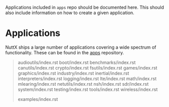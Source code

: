 <div class="todo">

Applications included in `apps` repo should be documented here. This
should also include information on how to create a given application.

</div>

# Applications

NuttX ships a large number of applications covering a wide spectrum of
functionality. These can be found in the
[apps](https://github.com/apache/nuttx-apps) repository.

> audioutils/index.rst boot/index.rst benchmarks/index.rst
> canutils/index.rst crypto/index.rst fsutils/index.rst games/index.rst
> graphics/index.rst industry/index.rst inertial/index.rst
> interpreters/index.rst logging/index.rst lte/index.rst math/index.rst
> mlearing/index.rst netutils/index.rst nsh/index.rst sdr/index.rst
> system/index.rst testing/index.rst tools/index.rst wireless/index.rst
> 
> examples/index.rst
